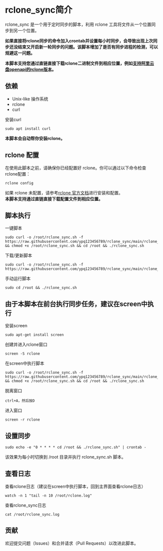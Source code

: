 # rclone_sync简介

rclone_sync 是一个用于定时同步的脚本，利用 rclone 工具将文件从一个位置同步到另一个位置。

**如果直接将rclone同步的命令加入crontab并设置每小时同步，会导致出现上次同步还没结束又开启新一轮同步的问题。该脚本增加了是否有同步进程的检测，可以规避这一问题。**

**本脚本支持您通过直链直接下载rclone二进制文件到相应位置，例如[支持阿里云盘openapi的rclone版本](https://github.com/pongfcnkl/rclone)。**

## 依赖
- Unix-like 操作系统
- rclone
- curl
  
安装curl
```
sudo apt install curl
```
**本脚本会自动帮你安装rclone。**

## rclone 配置
在使用此脚本之前，请确保你已经配置好 rclone。你可以通过以下命令检查 rclone配置：  
```
rclone config
```  
如果 rclone 未配置，请参考[rclone 官方文档](https://rclone.org/docs/)进行安装和配置。  
**本脚本支持通过直链直接下载配置文件到相应位置。**
## 脚本执行
一键脚本
```
sudo curl -o /root/rclone_sync.sh -f https://raw.githubusercontent.com/ypq123456789/rclone_sync/main/rclone_sync.sh && chmod +x /root/rclone_sync.sh && cd /root && ./rclone_sync.sh
```
下载/更新脚本
```
sudo curl -o /root/rclone_sync.sh -f https://raw.githubusercontent.com/ypq123456789/rclone_sync/main/rclone_sync.sh
```
手动运行脚本
```
sudo cd /root && ./rclone_sync.sh
```
## 由于本脚本在前台执行同步任务，建议在screen中执行
安装screen
```
sudo apt-get install screen
```
创建并进入rclone窗口
```
screen -S rclone
```
在screen中执行脚本
```
sudo curl -o /root/rclone_sync.sh -f https://raw.githubusercontent.com/ypq123456789/rclone_sync/main/rclone_sync.sh && chmod +x /root/rclone_sync.sh && cd /root && ./rclone_sync.sh
```
脱离窗口
```
ctrl+A，然后按D
```
进入窗口
```
screen -r rclone
```
## 设置同步
```
sudo echo -e "0 * * * * cd /root && ./rclone_sync.sh" | crontab -
```
该效果为每小时切换到 /root 目录并执行 rclone_sync.sh 脚本。

## 查看日志
查看rclone日志（建议在screen中执行脚本，回到主界面查看rclone日志）
```
watch -n 1 "tail -n 10 /root/rclone.log"
```

查看rclone_sync日志
```
cat /root/rclone_sync.log
```

## 贡献
欢迎提交问题（Issues）和合并请求（Pull Requests）以改进此脚本。
